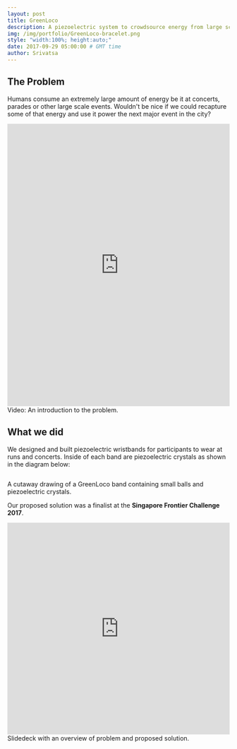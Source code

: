 ```yaml
---
layout: post
title: GreenLoco
description: A piezoelectric system to crowdsource energy from large scale events
img: /img/portfolio/GreenLoco-bracelet.png
style: "width:100%; height:auto;"
date: 2017-09-29 05:00:00 # GMT time
author: Srivatsa
---
```


<h2>The Problem</h2>

Humans consume an extremely large amount of energy be it at concerts, parades or
other large scale events. Wouldn't be nice if we could recapture some of that
energy and use it power the next major event in the city?

<iframe src="https://drive.google.com/file/d/16bl6bBuxA5bF1VfHTXlaH9CKW_qGM_OY/preview" width="100%" height="640" frameBorder="0"></iframe>

<div class="col caption">
    Video: An introduction to the problem.
</div>

<h2>What we did</h2>

We designed and built piezoelectric wristbands for participants to wear at runs and
concerts. Inside of each band are piezoelectric crystals as shown in
the diagram below:

<img class="center" src="{{ site.baseurl }}/img/portfolio/GreenLoco-internals.png" alt=""
title="GreenLoco wristband internals"/>

<div class="caption">
    A cutaway drawing of a GreenLoco band containing small balls and piezoelectric crystals.
</div>

Our proposed solution was a finalist at the <b>Singapore Frontier Challenge 2017</b>.

<iframe src="https://drive.google.com/file/d/1XUP-llBFbpU1Zj9u6WzUBwMd4vw9RNoN/preview" width="100%" height="480" frameBorder="0"></iframe>

<div class="caption">
    Slidedeck with an overview of problem and proposed solution.
</div>